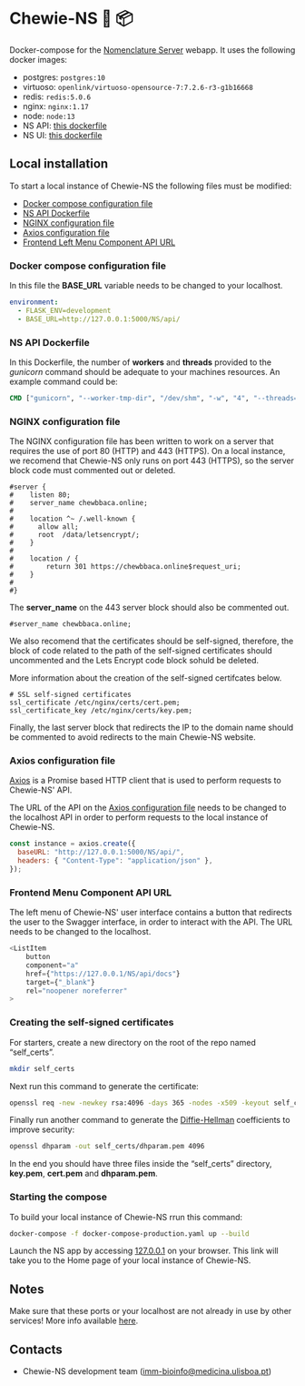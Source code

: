 # Chewie-NS :whale2: :package:

Docker-compose for the [Nomenclature Server](https://github.com/B-UMMI/Nomenclature_Server) webapp.
It uses the following docker images:

- postgres: `postgres:10`
- virtuoso: `openlink/virtuoso-opensource-7:7.2.6-r3-g1b16668`
- redis: `redis:5.0.6`
- nginx: `nginx:1.17`
- node: `node:13`
- NS API: [this dockerfile](https://github.com/B-UMMI/Chewie-NS/blob/master/Dockerfile)
- NS UI: [this dockerfile](https://github.com/B-UMMI/Chewie-NS/blob/master/frontend_react/chewie_ns/Dockerfile.prod)

## Local installation

To start a local instance of Chewie-NS the following files must be modified:

- [Docker compose configuration file](https://github.com/B-UMMI/Chewie-NS/blob/master/docker-compose-production.yaml)
- [NS API Dockerfile](https://github.com/B-UMMI/Chewie-NS/blob/master/Dockerfile)
- [NGINX configuration file](https://github.com/B-UMMI/Chewie-NS/blob/master/frontend_react/chewie_ns/nginx.conf)
- [Axios configuration file](https://github.com/B-UMMI/Chewie-NS/blob/master/frontend_react/chewie_ns/src/axios-backend.js)
- [Frontend Left Menu Component API URL](https://github.com/B-UMMI/Chewie-NS/blob/master/frontend_react/chewie_ns/src/components/Navigation/MuiSideDrawer/MuiSideDrawer.js)

### Docker compose configuration file

In this file the **BASE_URL** variable needs to be changed to your localhost.

```yaml
environment:
  - FLASK_ENV=development
  - BASE_URL=http://127.0.0.1:5000/NS/api/
```

### NS API Dockerfile

In this Dockerfile, the number of **workers** and **threads** provided to the _gunicorn_ command should be adequate to your machines resources.
An example command could be:

```dockerfile
CMD ["gunicorn", "--worker-tmp-dir", "/dev/shm", "-w", "4", "--threads=2", "--worker-class=gthread", "-b", "0.0.0.0:5000", "wsgi:app"]
```

### NGINX configuration file

The NGINX configuration file has been written to work on a server that requires the use of port 80 (HTTP) and 443 (HTTPS).
On a local instance, we recomend that Chewie-NS only runs on port 443 (HTTPS), so the server block code must commented out or deleted.

```nginx
#server {
#    listen 80;
#    server_name chewbbaca.online;
#
#    location ^~ /.well-known {
#      allow all;
#      root  /data/letsencrypt/;
#    }
#
#    location / {
#        return 301 https://chewbbaca.online$request_uri;
#    }
#
#}
```

The **server_name** on the 443 server block should also be commented out.

```nginx
#server_name chewbbaca.online;
```

We also recomend that the certificates should be self-signed, therefore, the block of code related to the path of the self-signed certificates should uncommented and the Lets Encrypt code block sohuld be deleted.

More information about the creation of the self-signed certifcates below.

```nginx
# SSL self-signed certificates
ssl_certificate /etc/nginx/certs/cert.pem;
ssl_certificate_key /etc/nginx/certs/key.pem;
```

Finally, the last server block that redirects the IP to the domain name should be commented to avoid redirects to the main Chewie-NS website.

### Axios configuration file

[Axios](https://github.com/axios/axios) is a Promise based HTTP client that is used to perform requests to Chewie-NS' API.

The URL of the API on the [Axios configuration file](https://github.com/B-UMMI/Chewie-NS/blob/master/frontend_react/chewie_ns/src/axios-backend.js) needs to be changed to the localhost API in order to perform requests to the local instance of Chewie-NS.

```js
const instance = axios.create({
  baseURL: "http://127.0.0.1:5000/NS/api/",
  headers: { "Content-Type": "application/json" },
});
```

### Frontend Menu Component API URL

The left menu of Chewie-NS' user interface contains a button that redirects the user to the Swagger interface, in order to interact with the API.
The URL needs to be changed to the localhost.

```js
<ListItem
    button
    component="a"
    href={"https://127.0.0.1/NS/api/docs"}
    target={"_blank"}
    rel="noopener noreferrer"
>
```

### Creating the self-signed certificates

For starters, create a new directory on the root of the repo named “self_certs”.

```bash
mkdir self_certs
```

Next run this command to generate the certificate:

```bash
openssl req -new -newkey rsa:4096 -days 365 -nodes -x509 -keyout self_certs/key.pem -out self_certs/cert.pem
```

Finally run another command to generate the [Diffie-Hellman](https://en.wikipedia.org/wiki/Diffie%E2%80%93Hellman_key_exchange) coefficients to improve security:

```bash
openssl dhparam -out self_certs/dhparam.pem 4096
```

In the end you should have three files inside the “self_certs” directory, **key.pem**, **cert.pem** and **dhparam.pem**.

### Starting the compose

To build your local instance of Chewie-NS rrun this command:

```bash
docker-compose -f docker-compose-production.yaml up --build
```

Launch the NS app by accessing [127.0.0.1](https://127.0.0.1) on your browser. This link will take you to the Home page of your local instance of Chewie-NS.

## Notes

Make sure that these ports or your localhost are not already in use by other services!
More info available [here](https://www.cyberciti.biz/faq/unix-linux-check-if-port-is-in-use-command/).

## Contacts

- Chewie-NS development team (imm-bioinfo@medicina.ulisboa.pt)
